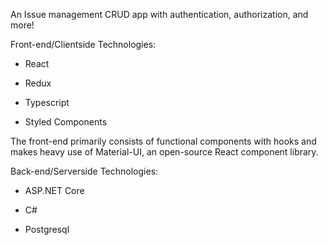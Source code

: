 An Issue management CRUD app with authentication, authorization, and more!

Front-end/Clientside Technologies:

- React

- Redux

- Typescript

- Styled Components

The front-end primarily consists of functional components with hooks and makes heavy use of Material-UI, an open-source React component library.

Back-end/Serverside Technologies:

- ASP.NET Core

- C#

- Postgresql
